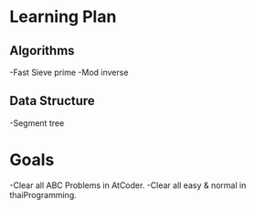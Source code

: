 # Learning Plan

## Algorithms
-Fast Sieve prime
-Mod inverse

## Data Structure
-Segment tree

# Goals
-Clear all ABC Problems in AtCoder.
-Clear all easy & normal in thaiProgramming.